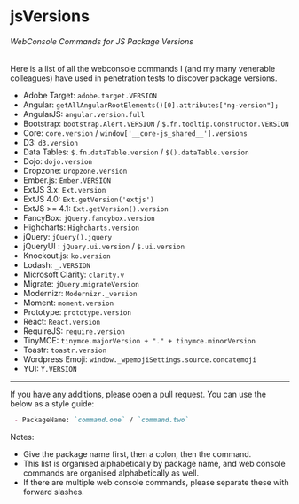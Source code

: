 # jsVersions
###### WebConsole Commands for JS Package Versions
Here is a list of all the webconsole commands I (and my many venerable colleagues) have used in penetration tests to discover package versions.

 - Adobe Target: `adobe.target.VERSION`
 - Angular: `getAllAngularRootElements()[0].attributes["ng-version"];`
 - AngularJS: `angular.version.full`  
 - Bootstrap: `bootstrap.Alert.VERSION` / `$.fn.tooltip.Constructor.VERSION`
 - Core: `core.version` / `window['__core-js_shared__'].versions`
 - D3: `d3.version`
 - Data Tables: `$.fn.dataTable.version` / `$().dataTable.version`
 - Dojo: `dojo.version`
 - Dropzone: `Dropzone.version`
 - Ember.js: `Ember.VERSION`
 - ExtJS 3.x: `Ext.version`  
 - ExtJS 4.0: `Ext.getVersion('extjs')`  
 - ExtJS >= 4.1: `Ext.getVersion().version`
 - FancyBox: `jQuery.fancybox.version`
 - Highcharts: `Highcharts.version`  
 - jQuery: `jQuery().jquery` 
 - jQueryUI : `jQuery.ui.version` / `$.ui.version`
 - Knockout.js: `ko.version`
 - Lodash: `_.VERSION`
 - Microsoft Clarity: `clarity.v`
 - Migrate: `jQuery.migrateVersion`
 - Modernizr: `Modernizr._version`
 - Moment: `moment.version`  
 - Prototype: `prototype.version`
 - React: `React.version`
 - RequireJS: `require.version`
 - TinyMCE: `tinymce.majorVersion + "." + tinymce.minorVersion`
 - Toastr: `toastr.version`
 - Wordpress Emoji: `window._wpemojiSettings.source.concatemoji`
 - YUI: `Y.VERSION`

__________________________
If you have any additions, please open a pull request. You can use the below as a style guide:

```md
 - PackageName: `command.one` / `command.two`
```

Notes:

 - Give the package name first, then a colon, then the command. 
 - This list is organised alphabetically by package name, and web console commands are organised alphabetically as well.
 - If there are multiple web console commands, please separate these with forward slashes.
